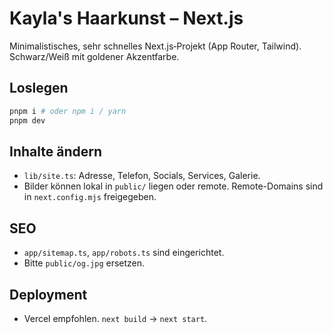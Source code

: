 # Kayla's Haarkunst – Next.js

Minimalistisches, sehr schnelles Next.js‑Projekt (App Router, Tailwind). Schwarz/Weiß mit goldener Akzentfarbe.

## Loslegen
```bash
pnpm i # oder npm i / yarn
pnpm dev
```

## Inhalte ändern
- `lib/site.ts`: Adresse, Telefon, Socials, Services, Galerie.
- Bilder können lokal in `public/` liegen oder remote. Remote-Domains sind in `next.config.mjs` freigegeben.

## SEO
- `app/sitemap.ts`, `app/robots.ts` sind eingerichtet.
- Bitte `public/og.jpg` ersetzen.

## Deployment
- Vercel empfohlen. `next build` → `next start`.

